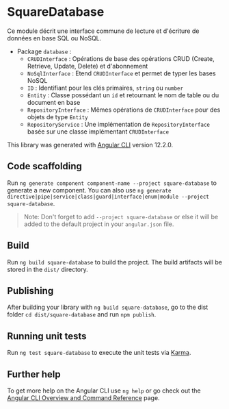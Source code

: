 # SquareDatabase

Ce module décrit une interface commune de lecture et d'écriture de données en base SQL ou NoSQL.

* Package `database` :
  * `CRUDInterface`       : Opérations de base des opérations CRUD (Create, Retrieve, Update, Delete) et d'abonnement
  * `NoSqlInterface`      : Etend `CRUDInterface` et permet de typer les bases NoSQL
  * `ID`                  : Identifiant pour les clés primaires, `string` ou `number`
  * `Entity`              : Classe possédant un `id` et retournant le nom de table ou du document en base
  * `RepositoryInterface` : Mêmes opérations de `CRUDInterface` pour des objets de type `Entity`
  * `RepositoryService`   : Une implémentation de `RepositoryInterface` basée sur une classe implémentant `CRUDInterface`

This library was generated with [Angular CLI](https://github.com/angular/angular-cli) version 12.2.0.

## Code scaffolding

Run `ng generate component component-name --project square-database` to generate a new component. You can also use `ng generate directive|pipe|service|class|guard|interface|enum|module --project square-database`.
> Note: Don't forget to add `--project square-database` or else it will be added to the default project in your `angular.json` file. 

## Build

Run `ng build square-database` to build the project. The build artifacts will be stored in the `dist/` directory.

## Publishing

After building your library with `ng build square-database`, go to the dist folder `cd dist/square-database` and run `npm publish`.

## Running unit tests

Run `ng test square-database` to execute the unit tests via [Karma](https://karma-runner.github.io).

## Further help

To get more help on the Angular CLI use `ng help` or go check out the [Angular CLI Overview and Command Reference](https://angular.io/cli) page.
